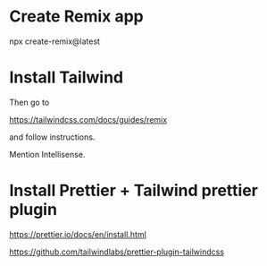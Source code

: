 # Create Remix app

npx create-remix@latest

# Install Tailwind

Then go to

https://tailwindcss.com/docs/guides/remix

and follow instructions.

Mention Intellisense.

# Install Prettier + Tailwind prettier plugin

https://prettier.io/docs/en/install.html

https://github.com/tailwindlabs/prettier-plugin-tailwindcss
